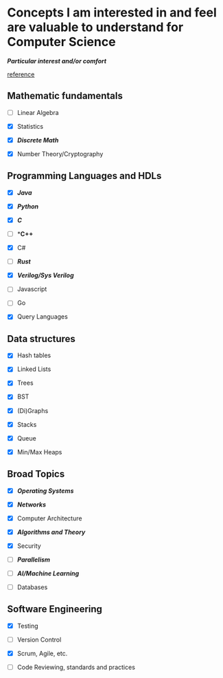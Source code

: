 # Concepts I am interested in and feel are valuable to understand for Computer Science

***Particular interest and/or comfort***

[reference](http://matt.might.net/articles/what-cs-majors-should-know/)

## Mathematic fundamentals

- [ ]   Linear Algebra

- [x]   Statistics

- [x]   ***Discrete Math***

- [x]   Number Theory/Cryptography

## Programming Languages and HDLs

- [x]   ***Java***

- [x]   ***Python***

- [x]   ***C***

- [ ]   ***C++**

- [x]   C#

- [ ]   ***Rust***

- [x]   ***Verilog/Sys Verilog***

- [ ]   Javascript

- [ ]   Go

- [x]   Query Languages

## Data structures

- [x]   Hash tables

- [x]   Linked Lists

- [x]   Trees

- [x]   BST

- [x]   (Di)Graphs

- [x]   Stacks

- [x]   Queue

- [x]   Min/Max Heaps

## Broad Topics

- [x]   ***Operating Systems***

- [x]   ***Networks***

- [x]   Computer Architecture

- [x]   ***Algorithms and Theory***

- [x]   Security

- [ ]   ***Parallelism***

- [ ]   ***AI/Machine Learning***

- [ ]   Databases

## Software Engineering

- [x]   Testing

- [ ]   Version Control

- [x]   Scrum, Agile, etc.

- [ ]   Code Reviewing, standards and practices

